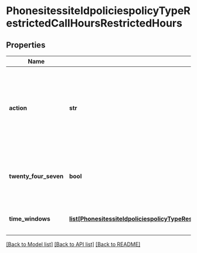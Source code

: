 # PhonesitessiteIdpoliciespolicyTypeRestrictedCallHoursRestrictedHours

## Properties
Name | Type | Description | Notes
------------ | ------------- | ------------- | -------------
**action** | **str** | * &#x60;delete&#x60; — delete the restricted hours setting. * &#x60;update&#x60; — update the restricted hours setting. | [optional] 
**twenty_four_seven** | **bool** | * &#x60;true&#x60; — 24 hours, 7 days a week.  * &#x60;false&#x60; — Custom hours. | [optional] 
**time_windows** | [**list[PhonesitessiteIdpoliciespolicyTypeRestrictedCallHoursRestrictedHoursTimeWindows]**](PhonesitessiteIdpoliciespolicyTypeRestrictedCallHoursRestrictedHoursTimeWindows.md) | The settings for custom hours. | [optional] 

[[Back to Model list]](../README.md#documentation-for-models) [[Back to API list]](../README.md#documentation-for-api-endpoints) [[Back to README]](../README.md)

